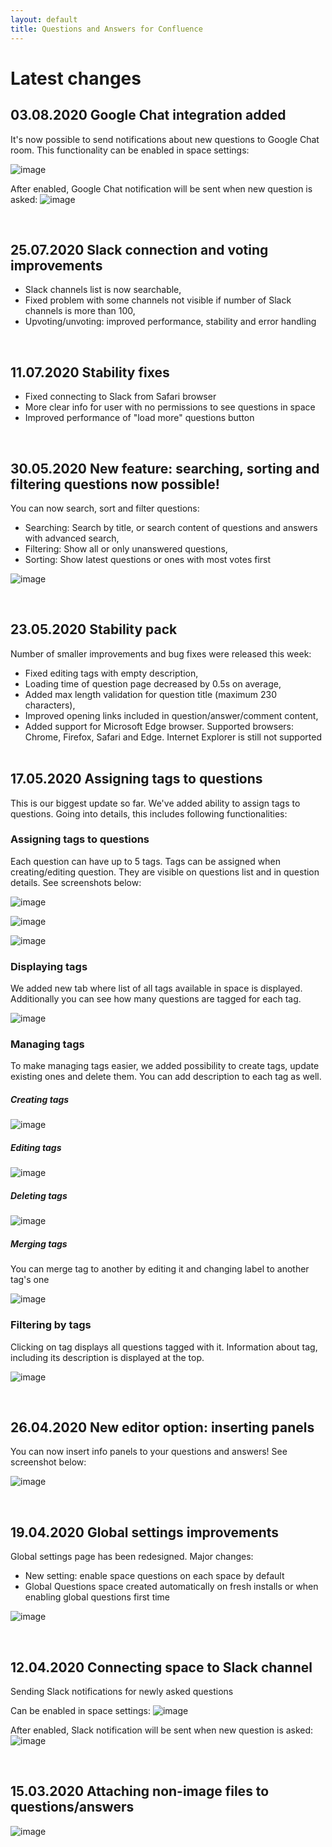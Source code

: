 ```yaml
---
layout: default
title: Questions and Answers for Confluence
---
```


# Latest changes

## 03.08.2020 Google Chat integration added

It's now possible to send notifications about new questions to Google Chat room. This functionality can be enabled in space settings:

![image](https://user-images.githubusercontent.com/731629/89202918-fe44b780-d5b3-11ea-88fa-237e9c71f656.png)

After enabled, Google Chat notification will be sent when new question is asked:
![image](https://user-images.githubusercontent.com/731629/89203124-511e6f00-d5b4-11ea-85b7-96ef9a33ce22.png)

&nbsp;
## 25.07.2020 Slack connection and voting improvements

* Slack channels list is now searchable,
* Fixed problem with some channels not visible if number of Slack channels is more than 100,
* Upvoting/unvoting: improved performance, stability and error handling

&nbsp;
## 11.07.2020 Stability fixes

* Fixed connecting to Slack from Safari browser
* More clear info for user with no permissions to see questions in space
* Improved performance of "load more" questions button

&nbsp;
## 30.05.2020 New feature: searching, sorting and filtering questions now possible!

You can now search, sort and filter questions:

* Searching: Search by title, or search content of questions and answers with advanced search,
* Filtering: Show all or only unanswered questions,
* Sorting: Show latest questions or ones with most votes first

![image](https://user-images.githubusercontent.com/731629/83336546-ae482c80-a2b4-11ea-9ef1-a8d0d88e9ccd.png)


&nbsp;
## 23.05.2020 Stability pack

Number of smaller improvements and bug fixes were released this week:

* Fixed editing tags with empty description,
* Loading time of question page decreased by 0.5s on average,
* Added max length validation for question title (maximum 230 characters),
* Improved opening links included in question/answer/comment content,
* Added support for Microsoft Edge browser. Supported browsers: Chrome, Firefox, Safari and Edge. Internet Explorer is still not supported
&nbsp;
## 17.05.2020 Assigning tags to questions

This is our biggest update so far. We've added ability to assign tags to questions. Going into details, this includes following functionalities:

### Assigning tags to questions
Each question can have up to 5 tags. Tags can be assigned when creating/editing question. They are visible on questions list and in question details. See screenshots below:

![image](https://user-images.githubusercontent.com/731629/82226018-3da12780-9926-11ea-9ab8-e7011170efff.png)

![image](https://user-images.githubusercontent.com/731629/82226096-59a4c900-9926-11ea-9c6c-d6936da4f324.png)

![image](https://user-images.githubusercontent.com/731629/82226156-6de8c600-9926-11ea-8c29-1ed2c40ce90d.png)


### Displaying tags
We added new tab where list of all tags available in space is displayed. Additionally you can see how many questions are tagged for each tag.

![image](https://user-images.githubusercontent.com/731629/82226260-91137580-9926-11ea-9444-cc11534cae85.png)


### Managing tags
To make managing tags easier, we added possibility to create tags, update existing ones and delete them. You can add description to each tag as well. 

##### Creating tags

![image](https://user-images.githubusercontent.com/731629/82226406-c28c4100-9926-11ea-89c0-2fd5bb2ec41e.png)


##### Editing tags

![image](https://user-images.githubusercontent.com/731629/82226484-d768d480-9926-11ea-8a3e-6a9d1c384665.png)


##### Deleting tags

![image](https://user-images.githubusercontent.com/731629/82226576-f49da300-9926-11ea-99b3-8f6cd8f29865.png)

##### Merging tags
You can merge tag to another by editing it and changing label to another tag's one

![image](https://user-images.githubusercontent.com/731629/82226822-421a1000-9927-11ea-8272-9e4110897d32.png)



### Filtering by tags
Clicking on tag displays all questions tagged with it. Information about tag, including its description is displayed at the top.

![image](https://user-images.githubusercontent.com/731629/82226870-52ca8600-9927-11ea-9361-9b13cc40b6e8.png)


&nbsp;
## 26.04.2020 New editor option: inserting panels

You can now insert info panels to your questions and answers! See screenshot below:

![image](https://user-images.githubusercontent.com/731629/80303279-775f9200-87af-11ea-96ee-773dc918e139.png)

&nbsp;
## 19.04.2020 Global settings improvements

Global settings page has been redesigned. 
Major changes:
* New setting: enable space questions on each space by default
* Global Questions space created automatically on fresh installs or when enabling global questions first time

![image](https://user-images.githubusercontent.com/731629/79683232-f6415180-8228-11ea-8d18-d2b146a414c0.png)

&nbsp;
## 12.04.2020 Connecting space to Slack channel

Sending Slack notifications for newly asked questions

Can be enabled in space settings:
![image](https://user-images.githubusercontent.com/731629/79070506-b59c8200-7cd6-11ea-914f-cb4a4d10a5ce.png)

After enabled, Slack notification will be sent when new question is asked:
![image](https://user-images.githubusercontent.com/731629/79070573-0f04b100-7cd7-11ea-8098-c4a7508f3bc3.png)

&nbsp;
## 15.03.2020 Attaching non-image files to questions/answers

![image](https://user-images.githubusercontent.com/731629/76704048-9827c880-66d6-11ea-8633-ce9239e0929e.png)

